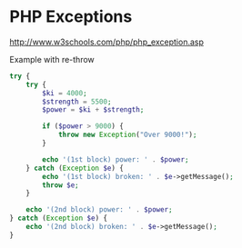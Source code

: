 # PHP Exceptions

http://www.w3schools.com/php/php_exception.asp

Example with re-throw

```php
try {
    try {
        $ki = 4000;
        $strength = 5500;
        $power = $ki + $strength;

        if ($power > 9000) {
            throw new Exception("Over 9000!");
        }

        echo '(1st block) power: ' . $power;
    } catch (Exception $e) {
        echo '(1st block) broken: ' . $e->getMessage();
        throw $e;
    }

    echo '(2nd block) power: ' . $power;
} catch (Exception $e) {
    echo '(2nd block) broken: ' . $e->getMessage();
}
```

